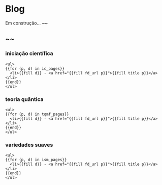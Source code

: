 # Blog 
Em construção... ~~~<i class="twa twa-building-construction"></i>~~~

## ~~~<i class="twa twa-notebook-with-decorative-cover"></i>~~~ 

### iniciação científica

~~~
<ul>
{{for (p, d) in ic_pages}}
  <li>{{fill d}} - <a href="{{fill fd_url p}}">{{fill title p}}</a></li>
{{end}}
</ul>
~~~

### teoria quântica

~~~
<ul>
{{for (p, d) in tqmf_pages}}
  <li>{{fill d}} - <a href="{{fill fd_url p}}">{{fill title p}}</a></li>
{{end}}
</ul>
~~~

### variedades suaves

~~~
<ul>
{{for (p, d) in ism_pages}}
  <li>{{fill d}} - <a href="{{fill fd_url p}}">{{fill title p}}</a></li>
{{end}}
</ul>
~~~
